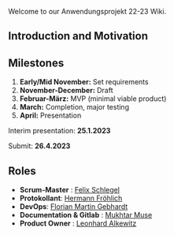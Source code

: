 Welcome to our Anwendungsprojekt 22-23 Wiki.

## Introduction and Motivation

## Milestones 
 1. **Early/Mid November:** Set requirements
 2. **November-December:** Draft
 3. **Februar-März:** MVP (minimal viable product)
 4. **March:** Completion, major testing
 5. **April:** Presentation 
 
Interim presentation: **25.1.2023**

Submit: **26.4.2023**

## Roles 
- **Scrum-Master** : [Felix Schlegel](@npz16)
- **Protokollant**: [Hermann Fröhlich](@xhw97)
- **DevOps**: [Florian Martin Gebhardt](@nck73)
- **Documentation & Gitlab** : [Mukhtar Muse](@tca87)
- **Product Owner** : [Leonhard Alkewitz](@kjy97)